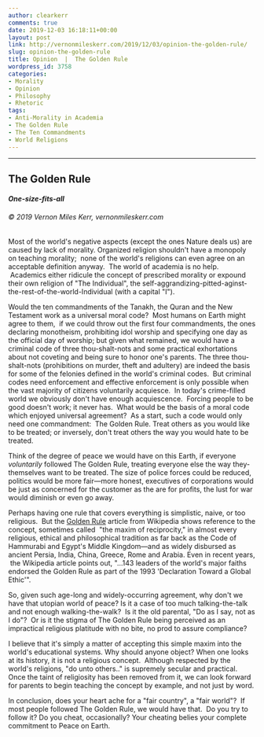 ```yaml
---
author: clearkerr
comments: true
date: 2019-12-03 16:18:11+00:00
layout: post
link: http://vernonmileskerr.com/2019/12/03/opinion-the-golden-rule/
slug: opinion-the-golden-rule
title: Opinion  |  The Golden Rule
wordpress_id: 3758
categories:
- Morality
- Opinion
- Philosophy
- Rhetoric
tags:
- Anti-Morality in Academia
- The Golden Rule
- The Ten Commandments
- World Religions
---
```


* * *





## The Golden Rule




#### _One-size-fits-all_




###### © 2019 Vernon Miles Kerr, vernonmileskerr.com


Most of the world's negative aspects (except the ones Nature deals us) are caused by lack of morality. Organized religion shouldn't have a monopoly on teaching morality;  none of the world's religions can even agree on an acceptable definition anyway.  The world of academia is no help.  Academics either ridicule the concept of prescribed morality or expound their own religion of "The Individual", the self-aggrandizing-pitted-aginst-the-rest-of-the-world-Individual (with a capital "I").

Would the ten commandments of the Tanakh, the Quran and the New Testament work as a universal moral code?  Most humans on Earth might agree to them,  if we could throw out the first four commandments, the ones declaring monotheism, prohibiting idol worship and specifying one day as the official day of worship; but given what remained, we would have a criminal code of three thou-shalt-nots and some practical exhortations about not coveting and being sure to honor one's parents. The three thou-shalt-nots (prohibitions on murder, theft and adultery) are indeed the basis for some of the felonies defined in the world's criminal codes.  But criminal codes need enforcement and effective enforcement is only possible when the vast majority of citizens voluntarily acquiesce.  In today's crime-filled world we obviously don't have enough acquiescence.  Forcing people to be good doesn't work; it never has.  What would be the basis of a moral code which enjoyed universal agreement?  As a start, such a code would only need one commandment:  The Golden Rule. Treat others as you would like to be treated; or inversely, don't treat others the way you would hate to be treated.

Think of the degree of peace we would have on this Earth, if everyone _voluntarily_ followed The Golden Rule, treating everyone else the way they-themselves want to be treated. The size of police forces could be reduced, politics would be more fair—more honest, executives of corporations would be just as concerned for the customer as the are for profits, the lust for war would diminish or even go away.

Perhaps having one rule that covers everything is simplistic, naive, or too religious.  But the [Golden Rule](https://en.wikipedia.org/wiki/Golden_Rule) article from Wikipedia shows reference to the concept, sometimes called  "the maxim of reciprocity," in almost every religious, ethical and philosophical tradition as far back as the Code of Hammurabi and Egypt's Middle Kingdom—and as widely disbursed as ancient Persia, India, China, Greece, Rome and Arabia. Even in recent years,  the Wikipedia article points out, "...143 leaders of the world's major faiths endorsed the Golden Rule as part of the 1993 'Declaration Toward a Global Ethic'".

So, given such age-long and widely-occurring agreement, why don't we have that utopian world of peace? Is it a case of too much talking-the-talk and not enough walking-the-walk?  Is it the old parental, "Do as I say, not as I do"?  Or is it the stigma of The Golden Rule being perceived as an impractical religious platitude with no bite, no prod to assure compliance?

I believe that it's simply a matter of accepting this simple maxim into the world's educational systems. Why should anyone object? When one looks at its history, it is not a religious concept.  Although respected by the world's religions, "do unto others.." is supremely secular and practical. Once the taint of religiosity has been removed from it, we can look forward for parents to begin teaching the concept by example, and not just by word.

In conclusion, does your heart ache for a "fair country", a "fair world"?  If most people followed The Golden Rule, we would have that.  Do you try to follow it? Do you cheat, occasionally? Your cheating belies your complete commitment to Peace on Earth.
